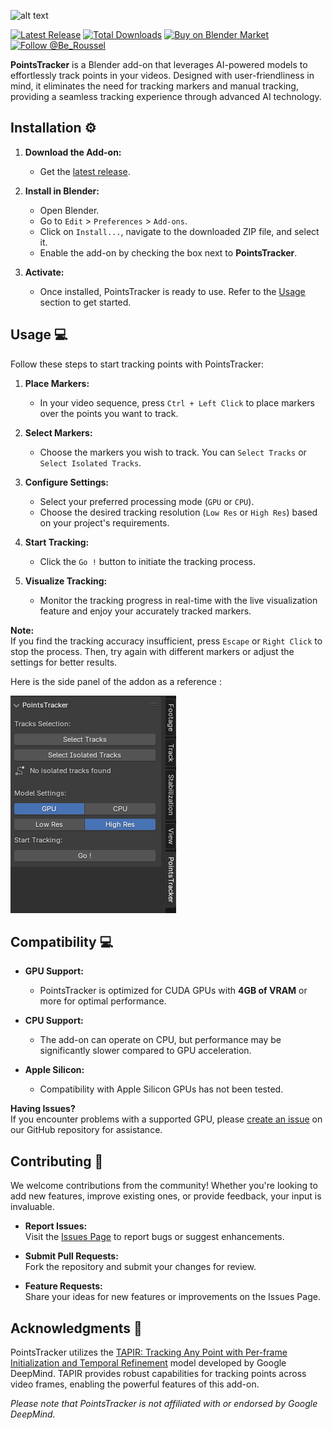 ![alt text](assets/demo.gif)

[![Latest Release](https://flat.badgen.net/github/release/btroussel/points-tracker)](https://github.com/btroussel/points-tracker/releases/latest)
[![Total Downloads](https://img.shields.io/github/downloads/btroussel/points-tracker/total?style=flat-square)](https://github.com/btroussel/points-tracker/releases/latest)
[![Buy on Blender Market](https://flat.badgen.net/badge/buy/blender%20market/orange)](https://www.blendermarket.com/products/points-tracker)
[![Follow @Be_Roussel](https://badgen.net/badge/Follow/@Be_Roussel/1DA1F2?icon=twitter&labelColor=000000&textColor=ffffff)](https://x.com/Be_Roussel)

**PointsTracker** is a Blender add-on that leverages AI-powered models to effortlessly track points in your videos. Designed with user-friendliness in mind, it eliminates the need for tracking markers and manual tracking, providing a seamless tracking experience through advanced AI technology.



## Installation ⚙️

1. **Download the Add-on:**
   - Get the [latest release](https://github.com/btroussel/points-tracker/releases/latest).

2. **Install in Blender:**
   - Open Blender.
   - Go to `Edit` > `Preferences` > `Add-ons`.
   - Click on `Install...`, navigate to the downloaded ZIP file, and select it.
   - Enable the add-on by checking the box next to **PointsTracker**.

3. **Activate:**
   - Once installed, PointsTracker is ready to use. Refer to the [Usage](#usage) section to get started.

## Usage 💻

Follow these steps to start tracking points with PointsTracker:


1. **Place Markers:**
   - In your video sequence, press `Ctrl + Left Click` to place markers over the points you want to track.

2. **Select Markers:**
   - Choose the markers you wish to track. You can `Select Tracks` or `Select Isolated Tracks`.

   

3. **Configure Settings:**
   - Select your preferred processing mode (`GPU` or `CPU`).
   - Choose the desired tracking resolution (`Low Res` or `High Res`) based on your project's requirements.

4. **Start Tracking:**
   - Click the `Go !` button to initiate the tracking process.

5. **Visualize Tracking:**
   - Monitor the tracking progress in real-time with the live visualization feature and enjoy your accurately tracked markers.

**Note:**  
If you find the tracking accuracy insufficient, press `Escape` or `Right Click` to stop the process. Then, try again with different markers or adjust the settings for better results.

Here is the side panel of the addon as a reference : 

![Side Panel of the addon.](image.png)


## Compatibility 💻

- **GPU Support:**
  - PointsTracker is optimized for CUDA GPUs with **4GB of VRAM** or more for optimal performance.

- **CPU Support:**
  - The add-on can operate on CPU, but performance may be significantly slower compared to GPU acceleration.

- **Apple Silicon:**
  - Compatibility with Apple Silicon GPUs has not been tested. 

**Having Issues?**  
If you encounter problems with a supported GPU, please [create an issue](https://github.com/btroussel/points-tracker/issues) on our GitHub repository for assistance.

## Contributing 🤝

We welcome contributions from the community! Whether you're looking to add new features, improve existing ones, or provide feedback, your input is invaluable.

- **Report Issues:**  
  Visit the [Issues Page](https://github.com/btroussel/points-tracker/issues) to report bugs or suggest enhancements.

- **Submit Pull Requests:**  
  Fork the repository and submit your changes for review.

- **Feature Requests:**  
  Share your ideas for new features or improvements on the Issues Page.

## Acknowledgments 🙏

PointsTracker utilizes the [TAPIR: Tracking Any Point with Per-frame Initialization and Temporal Refinement](https://deepmind-tapir.github.io/) model developed by Google DeepMind. TAPIR provides robust capabilities for tracking points across video frames, enabling the powerful features of this add-on.

*Please note that PointsTracker is not affiliated with or endorsed by Google DeepMind.*

